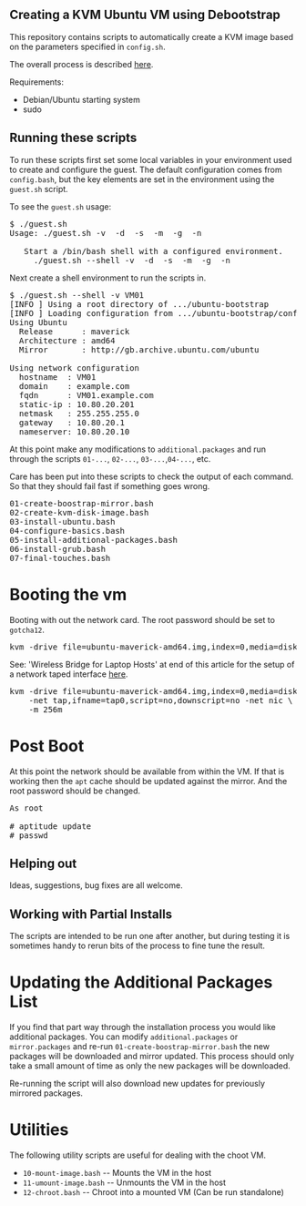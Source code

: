 Creating a KVM Ubuntu VM using Debootstrap
------------------------------------------

This repository contains scripts to automatically create a KVM image
based on the parameters specified in `config.sh`.

The overall process is described [here](http://blog.ericwhite.ca/articles/2010/10/kvm-ubuntu-vm-using-debootstrap/).

Requirements:

 * Debian/Ubuntu starting system
 * sudo

Running these scripts
---------------------

To run these scripts first set some local variables in your
environment used to create and configure the guest.  The default
configuration comes from `config.bash`, but the key elements are set
in the environment using the `guest.sh` script.

To see the `guest.sh` usage:

<pre>
$ ./guest.sh
Usage: ./guest.sh -v <HOSTNAME> -d <DOMAINNAME> -s <STATICIP> -m <NETMASK> -g <GATEWAY> -n <NAMESERVER>

   Start a /bin/bash shell with a configured environment.
     ./guest.sh --shell -v <HOSTNAME> -d <DOMAINNAME> -s <STATICIP> -m <NETMASK> -g <GATEWAY> -n <NAMESERVER>
</pre>

Next create a shell environment to run the scripts in.

<pre>
$ ./guest.sh --shell -v VM01
[INFO ] Using a root directory of .../ubuntu-bootstrap
[INFO ] Loading configuration from .../ubuntu-bootstrap/config.bash
Using Ubuntu
  Release      : maverick
  Architecture : amd64
  Mirror       : http://gb.archive.ubuntu.com/ubuntu

Using network configuration
  hostname  : VM01
  domain    : example.com
  fqdn      : VM01.example.com
  static-ip : 10.80.20.201
  netmask   : 255.255.255.0
  gateway   : 10.80.20.1
  nameserver: 10.80.20.10
</pre>

At this point make any modifications to `additional.packages` and run
through the scripts `01-...`, `02-...`, `03-...`,`04-...`, etc.

Care has been put into these scripts to check the output of each
command.  So that they should fail fast if something goes wrong.

<pre>
01-create-boostrap-mirror.bash
02-create-kvm-disk-image.bash
03-install-ubuntu.bash
04-configure-basics.bash
05-install-additional-packages.bash
06-install-grub.bash
07-final-touches.bash
</pre>

Booting the vm
==============

Booting with out the network card.  The root password should be set to `gotcha12`.

<pre>
kvm -drive file=ubuntu-maverick-amd64.img,index=0,media=disk -m 256m
</pre>

See: 'Wireless Bridge for Laptop Hosts' at end of this article for
the setup of a network taped interface [here](http://blog.ericwhite.ca/articles/2010/10/kvm-ubuntu-vm-using-debootstrap/).

<pre>
kvm -drive file=ubuntu-maverick-amd64.img,index=0,media=disk \
    -net tap,ifname=tap0,script=no,downscript=no -net nic \
    -m 256m
</pre>

Post Boot
=========

At this point the network should be available from within the VM.  If
that is working then the `apt` cache should be updated against the
mirror.  And the root password should be changed.

<pre>
As root

# aptitude update
# passwd
</pre>


Helping out
-----------
Ideas, suggestions, bug fixes are all welcome.


Working with Partial Installs
-----------------------------

The scripts are intended to be run one after another, but during
testing it is sometimes handy to rerun bits of the process to fine
tune the result.

Updating the Additional Packages List
===================================== 

If you find that part way through the installation process you would
like additional packages.  You can modify `additional.packages` or
`mirror.packages` and re-run `01-create-boostrap-mirror.bash` the new
packages will be downloaded and mirror updated.  This process should
only take a small amount of time as only the new packages will be
downloaded.

Re-running the script will also download new updates for previously
mirrored packages.

Utilities
=========
The following utility scripts are useful for dealing with the choot VM.

 * `10-mount-image.bash` -- Mounts the VM in the host
 * `11-umount-image.bash` -- Unmounts the VM in the host
 * `12-chroot.bash` -- Chroot into a mounted VM (Can be run standalone)
